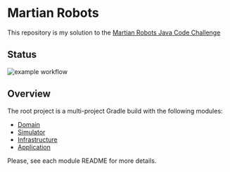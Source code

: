 # Martian Robots

This repository is my solution to the [Martian Robots Java Code Challenge](https://github.com/guidesmiths/interview-code-challenges/blob/master/java/martian-robots/instructions.md)

## Status
![example workflow](https://github.com/adripc64/martian-robots/actions/workflows/build.yaml/badge.svg)

## Overview

The root project is a multi-project Gradle build with the following modules:

- [Domain](domain/README.md)
- [Simulator](simulator/README.md)
- [Infrastructure](infrastructure/README.md)
- [Application](application/README.md)

Please, see each module README for more details.
 
